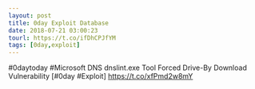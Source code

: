 ```yaml
---
layout: post
title: 0day Exploit Database
date: 2018-07-21 03:00:23
tourl: https://t.co/ifDhCPJfYM
tags: [0day,exploit]
---
```

#0daytoday #Microsoft DNS dnslint.exe Tool Forced Drive-By Download Vulnerability [#0day #Exploit] https://t.co/xfPmd2w8mY